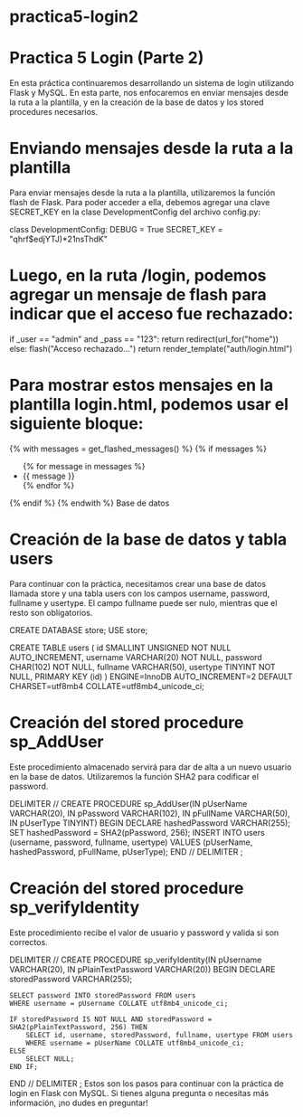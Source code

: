# practica5-login2

# Practica 5 Login (Parte 2)
En esta práctica continuaremos desarrollando un sistema de login utilizando Flask y MySQL. En esta parte, nos enfocaremos en enviar mensajes desde la ruta a la plantilla, y en la creación de la base de datos y los stored procedures necesarios.

# Enviando mensajes desde la ruta a la plantilla
Para enviar mensajes desde la ruta a la plantilla, utilizaremos la función flash de Flask. Para poder acceder a ella, debemos agregar una clave SECRET_KEY en la clase DevelopmentConfig del archivo config.py:


class DevelopmentConfig:
    DEBUG = True
    SECRET_KEY = "qhrf$edjYTJ)*21nsThdK"
# Luego, en la ruta /login, podemos agregar un mensaje de flash para indicar que el acceso fue rechazado:


if _user == "admin" and _pass == "123":
    return redirect(url_for("home"))
else:
    flash("Acceso rechazado...")
    return render_template("auth/login.html")
# Para mostrar estos mensajes en la plantilla login.html, podemos usar el siguiente bloque:


{% with messages = get_flashed_messages() %}
    {% if messages %}
        <ul>
            {% for message in messages %}
                <li class="alert alert-warning">{{ message }}</li>
            {% endfor %}
        </ul>
    {% endif %}
{% endwith %}
Base de datos
# Creación de la base de datos y tabla users
Para continuar con la práctica, necesitamos crear una base de datos llamada store y una tabla users con los campos username, password, fullname y usertype. El campo fullname puede ser nulo, mientras que el resto son obligatorios.

CREATE DATABASE store;
USE store;

CREATE TABLE users (
    id SMALLINT UNSIGNED NOT NULL AUTO_INCREMENT,
    username VARCHAR(20) NOT NULL,
    password CHAR(102) NOT NULL,
    fullname VARCHAR(50),
    usertype TINYINT NOT NULL,
    PRIMARY KEY (id)
) ENGINE=InnoDB AUTO_INCREMENT=2 DEFAULT CHARSET=utf8mb4 COLLATE=utf8mb4_unicode_ci;
# Creación del stored procedure sp_AddUser
Este procedimiento almacenado servirá para dar de alta a un nuevo usuario en la base de datos. Utilizaremos la función SHA2 para codificar el password.

DELIMITER //
CREATE PROCEDURE sp_AddUser(IN pUserName VARCHAR(20), IN pPassword VARCHAR(102), IN pFullName VARCHAR(50), IN pUserType TINYINT)
BEGIN
    DECLARE hashedPassword VARCHAR(255);
    SET hashedPassword = SHA2(pPassword, 256);
    INSERT INTO users (username, password, fullname, usertype)
    VALUES (pUserName, hashedPassword, pFullName, pUserType);
END //
DELIMITER ;
# Creación del stored procedure sp_verifyIdentity
Este procedimiento recibe el valor de usuario y password y valida si son correctos.


DELIMITER //
CREATE PROCEDURE sp_verifyIdentity(IN pUsername VARCHAR(20), IN pPlainTextPassword VARCHAR(20))
BEGIN
    DECLARE storedPassword VARCHAR(255);

    SELECT password INTO storedPassword FROM users
    WHERE username = pUsername COLLATE utf8mb4_unicode_ci;

    IF storedPassword IS NOT NULL AND storedPassword = SHA2(pPlainTextPassword, 256) THEN
        SELECT id, username, storedPassword, fullname, usertype FROM users
        WHERE username = pUserName COLLATE utf8mb4_unicode_ci;
    ELSE
        SELECT NULL;
    END IF;
END //
DELIMITER ;
Estos son los pasos para continuar con la práctica de login en Flask con MySQL. Si tienes alguna pregunta o necesitas más información, ¡no dudes en preguntar!
